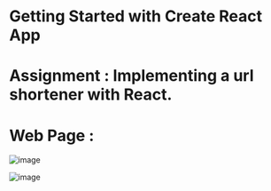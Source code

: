 # Getting Started with Create React App

# Assignment : Implementing a url shortener with React.

# Web Page : 

![image](https://user-images.githubusercontent.com/102906185/206009803-bd992d32-f2ec-4d5c-b4f0-573c188b3871.png)

![image](https://user-images.githubusercontent.com/102906185/206009957-aed950a5-4f51-4a27-af1d-28f2ddb94a50.png)

